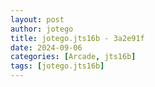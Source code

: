 ```yaml
---
layout: post
author: jotego
title: jotego.jts16b - 3a2e91f
date: 2024-09-06
categories: [Arcade, jts16b]
tags: [jotego.jts16b]
---
```


